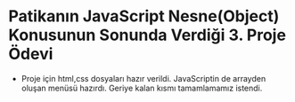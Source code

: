 # Patikanın JavaScript Nesne(Object) Konusunun Sonunda Verdiği 3. Proje Ödevi
* Proje için html,css dosyaları hazır verildi. JavaScriptin de arrayden oluşan menüsü hazırdı. Geriye kalan kısmı tamamlamamız istendi.